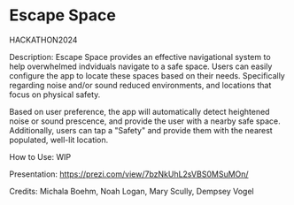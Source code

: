 # Escape Space
HACKATHON2024

Description:
Escape Space provides an effective navigational system to help overwhelmed indviduals navigate to a safe space. Users can easily configure the app to locate these spaces based on their needs. Specifically regarding noise and/or sound reduced environments, and locations that focus on physical safety. 

Based on user preference, the app will automatically detect heightened noise or sound prescence, and provide the user with a nearby safe space. Additionally, users can tap a "Safety" and provide them with the nearest populated, well-lit location.

How to Use:
WIP

Presentation: 
https://prezi.com/view/7bzNkUhL2sVBS0MSuMOn/

Credits:
Michala Boehm,
Noah Logan,
Mary Scully,
Dempsey Vogel
